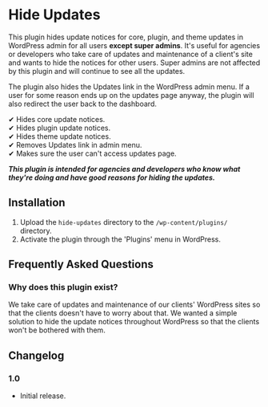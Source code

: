 # Hide Updates

This plugin hides update notices for core, plugin, and theme updates in WordPress admin for all users **except super admins**. It's useful for agencies or developers who take care of updates and maintenance of a client's site and wants to hide the notices for other users. Super admins are not affected by this plugin and will continue to see all the updates.

The plugin also hides the Updates link in the WordPress admin menu. If a user for some reason ends up on the updates page anyway, the plugin will also redirect the user back to the dashboard. 

✔ Hides core update notices.<br>
✔ Hides plugin update notices.<br>
✔ Hides theme update notices.<br>
✔ Removes Updates link in admin menu.<br>
✔ Makes sure the user can't access updates page.<br>

___This plugin is intended for agencies and developers who know what they're doing and have good reasons for hiding the updates.___

## Installation

1. Upload the `hide-updates` directory to the `/wp-content/plugins/` directory.
2. Activate the plugin through the 'Plugins' menu in WordPress.

## Frequently Asked Questions

### Why does this plugin exist?

We take care of updates and maintenance of our clients' WordPress sites so that the clients doesn't have to worry about that. We wanted a simple solution to hide the update notices throughout WordPress so that the clients won't be bothered with them.

## Changelog

### 1.0

* Initial release.